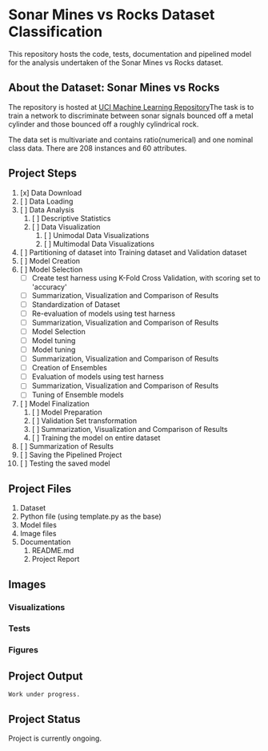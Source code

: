 # Sonar Mines vs Rocks Dataset Classification

This repository hosts the code, tests, documentation and pipelined model for the analysis undertaken of the Sonar Mines vs Rocks dataset.

## About the Dataset: Sonar Mines vs Rocks

The repository is hosted at [UCI Machine Learning Repository](https://archive.ics.uci.edu/ml/datasets/Connectionist+Bench+(Sonar,+Mines+vs.+Rocks))The task is to train a network to discriminate between sonar signals bounced off a metal cylinder and those bounced off a roughly cylindrical rock.


The data set is multivariate and contains ratio(numerical) and one nominal class data.
There are 208 instances and 60 attributes.

## Project Steps

1. [x] Data Download
2. [ ] Data Loading
3. [ ] Data Analysis
   1. [ ] Descriptive Statistics
   2. [ ] Data Visualization
      1. [ ] Unimodal Data Visualizations
      2. [ ] Multimodal Data Visualizations
4. [ ] Partitioning of dataset into Training dataset and Validation dataset
5. [ ] Model Creation
6. [ ] Model Selection
   - [ ] Create test harness using K-Fold Cross Validation, with scoring set to 'accuracy'
   - [ ] Summarization, Visualization and Comparison of Results
   - [ ] Standardization of Dataset
   - [ ] Re-evaluation of models using test harness
   - [ ] Summarization, Visualization and Comparison of Results
   - [ ] Model Selection
   - [ ] Model tuning
   - [ ] Model tuning
   - [ ] Summarization, Visualization and Comparison of Results
   - [ ] Creation of Ensembles
   - [ ] Evaluation of models using test harness
   - [ ] Summarization, Visualization and Comparison of Results
   - [ ] Tuning of Ensemble models
7. [ ] Model Finalization
   1. [ ] Model Preparation
   2. [ ] Validation Set transformation
   3. [ ] Summarization, Visualization and Comparison of Results
   4. [ ] Training the model on entire dataset
8. [ ] Summarization of Results
9. [ ] Saving the Pipelined Project
10. [ ] Testing the saved model

## Project Files

1. Dataset
2. Python file (using template.py as the base)
3. Model files
4. Image files
5. Documentation
   1. README.md
   2. Project Report

## Images

### Visualizations

### Tests

### Figures

## Project Output

    Work under progress.

## Project Status

Project is currently ongoing.
